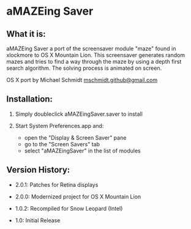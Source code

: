 aMAZEing Saver
==============


What it is:
-----------

aMAZEing Saver a port of the screensaver module "maze" found in xlockmore to OS X Mountain Lion. This screensaver generates random mazes and tries to find a way through the maze by using a depth first search algorithm. The solving process is animated on screen.

OS X port by Michael Schmidt <mschmidt.github@gmail.com>


Installation:
-------------

1. Simply doubleclick aMAZEingSaver.saver to install

2. Start System Preferences.app and:

    -   open the "Display & Screen Saver" pane
    -   go to the "Screen Savers" tab
    -   select "aMAZEingSaver" in the list of modules


Version History:
----------------

- 2.0.1:    Patches for Retina displays

- 2.0.0:    Modernized project for OS X Mountain Lion

- 1.0.2:    Recompiled for Snow Leopard (Intel)

- 1.0:      Initial Release
